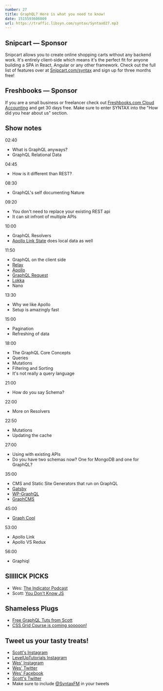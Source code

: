 ```yaml
---
number: 27
title: GraphQL? Here is what you need to know!
date: 1515593606009
url: https://traffic.libsyn.com/syntax/Syntax027.mp3
---
```


## Snipcart — Sponsor

Snipcart allows you to create online shopping carts without any backend work. It's entirely client-side which means it's the perfect fit for anyone building a SPA in React, Angular or any other framework. Check out the full list of features over at [Snipcart.com/syntax](https://snipcart.com/syntax?utm_source=syntax&utm_medium=podcast&utm_campaign=syntax3) and sign up for three months free!

## Freshbooks — Sponsor

If you are a small business or freelancer check out [Freshbooks.com Cloud Accounting](https://freshbooks.com/syntax) and get 30 days free. Make sure to enter SYNTAX into the "How did you hear about us" section.

## Show notes

02:40

* What is GraphQL anyways?
* GraphQL Relational Data

04:45

* How is it different than REST?

08:30

* GraphQL's self documenting Nature

09:20

* You don't need to replace your existing REST api
* It can sit infront of multiple APIs

10:00

* GraphQL Resolvers
* [Apollo Link State](https://github.com/apollographql/apollo-link-state) does local data as well

11:50

* GraphQL on the client side
* [Relay](https://facebook.github.io/relay/)
* [Apollo](https://www.apollographql.com/)
* [GraphQL Request](https://github.com/graphcool/graphql-request)
* [Lokka](https://github.com/kadirahq/lokka)
* Nano

13:30

* Why we like Apollo
* Setup is amazingly fast

15:00

* Pagination
* Refreshing of data

18:00

* The GraphQL Core Concepts
* Queries
* Mutations
* Filtering and Sorting
* It's not really a query language

21:00

* How do you say Schema?

22:00

* More on Resolvers

22:50

* Mutations
* Updating the cache

27:00

* Using with existing APIs
* Do you have two schemas now? One for MongoDB and one for GraphQL?


35:00

* CMS and Static Site Generators that run on GraphQL
* [Gatsby](https://github.com/gatsbyjs/gatsby)
* [WP-GraphQL](https://github.com/wp-graphql/wp-graphql)
* [GraphCMS](https://graphcms.com/)

45:00

* [Graph Cool](https://www.graph.cool/)

53:00

* Apollo Link
* Apollo VS Redux

56:00

* Graphiql

## SIIIIICK PICKS

* Wes: [The Indicator Podcast](https://www.npr.org/sections/money/567724614/the-indicator)
* Scott: [You Don't Know JS](https://github.com/getify/You-Dont-Know-JS)

## Shameless Plugs

* [Free GraphQL Tuts from Scott](https://www.leveluptutorials.com/tutorials)
* [CSS Grid Course is coming sooooon!](https://CSSGrid.io)


## Tweet us your tasty treats!
* [Scott's Instagram](https://www.instagram.com/stolinski/)
* [LevelUpTutorials Instagram](https://www.instagram.com/LevelUpTutorials/)
* [Wes' Instagram](https://www.instagram.com/wesbos/)
* [Wes' Twitter](https://twitter.com/wesbos)
* [Wes' Facebook](https://www.facebook.com/wesbos.developer)
* [Scott's Twitter](https://twitter.com/stolinski)
* Make sure to include [@SyntaxFM](https://twitter.com/SyntaxFM) in your tweets
